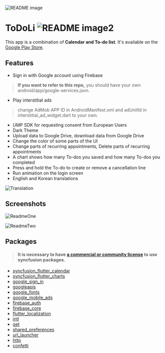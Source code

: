 ![README image](https://github.com/YiJeongseop/ToDoLi/assets/112690335/4b21ea38-b499-420e-8a44-ff518604f21d)
# ToDoLi ![README image2](https://github.com/YiJeongseop/ToDoLi/assets/112690335/29c62c59-f4f6-4dc2-a7b2-0ea721df60e1)
This app is a combination of __Calendar and To-do list__.
It's available on the [Google Play Store](https://play.google.com/store/apps/details?id=com.sanashi.todoli).

## Features
* Sign in with Google account using Firebase
> __If you want to refer to this repo,__ you should have your own android/app/google-services.json.
* Play interstitial ads
> change AdMob APP ID in AndroidManifest.xml and adUnitId in interstitial_ad_widget.dart to your own.
* UMP SDK for requesting consent from European Users
* Dark Theme
* Upload data to Google Drive, download data from Google Drive
* Change the color of some parts of the UI
* Change parts of recurring appointments, Delete parts of recurring appointments
* A chart shows how many To-dos you saved and how many To-dos you completed
* Press and hold the To-do to create or remove a cancellation line
* Run animation on the login screen
* English and Korean translations

![Translation](https://github.com/YiJeongseop/ToDoLi/assets/112690335/9b0a98db-f916-4639-a279-c72933c1777c)

## Screenshots
![ReadmeOne](https://github.com/YiJeongseop/ToDoLi/assets/112690335/08f87fa5-0c95-4d8f-9e85-c7cc044c970b)

![ReadmeTwo](https://github.com/YiJeongseop/ToDoLi/assets/112690335/a8475651-ad7e-452a-bbc9-c4dc717a336d)

## Packages
> #### It is necessary to have [a commercial or community license](https://www.syncfusion.com/products/communitylicense) to use syncfusion packages.
* [syncfusion_flutter_calendar](https://pub.dev/packages/syncfusion_flutter_calendar)
* [syncfusion_flutter_charts](https://pub.dev/packages/syncfusion_flutter_charts)
* [google_sign_in](https://pub.dev/packages/google_sign_in)
* [googleapis](https://pub.dev/packages/googleapis)
* [google_fonts](https://pub.dev/packages/google_fonts)
* [google_mobile_ads](https://pub.dev/packages/google_mobile_ads)
* [firebase_auth](https://pub.dev/packages/firebase_auth)
* [firebase_core](https://pub.dev/packages/firebase_core)
* [flutter_localization](https://pub.dev/packages/flutter_localization)
* [intl](https://pub.dev/packages/intl)
* [get](https://pub.dev/packages/get)
* [shared_preferences](https://pub.dev/packages/shared_preferences)
* [url_launcher](https://pub.dev/packages/url_launcher)
* [http](https://pub.dev/packages/http)
* [confetti](https://pub.dev/packages/confetti)

